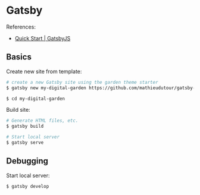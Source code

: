 # Gatsby

References:

- [Quick Start | GatsbyJS](https://www.gatsbyjs.org/docs/quick-start/)

## Basics

Create new site from template:

```bash
# create a new Gatsby site using the garden theme starter
$ gatsby new my-digital-garden https://github.com/mathieudutour/gatsby-starter-digital-garden

$ cd my-digital-garden
```

Build site:

```bash
# Generate HTML files, etc.
$ gatsby build

# Start local server
$ gatsby serve
```

## Debugging

Start local server:

```bash
$ gatsby develop
```
